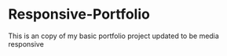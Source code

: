 # Responsive-Portfolio
This is an copy of my basic portfolio project updated to be media responsive

